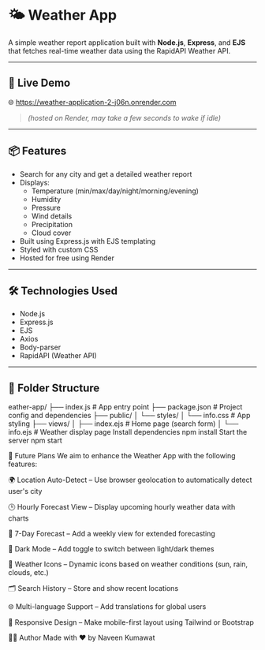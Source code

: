 # 🌤️ Weather App

A simple weather report application built with **Node.js**, **Express**, and **EJS** that fetches real-time weather data using the RapidAPI Weather API.


---

## 🚀 Live Demo

🌐 https://weather-application-2-j06n.onrender.com
> _(hosted on Render, may take a few seconds to wake if idle)_

---

## 📦 Features

- Search for any city and get a detailed weather report
- Displays:
  - Temperature (min/max/day/night/morning/evening)
  - Humidity
  - Pressure
  - Wind details
  - Precipitation
  - Cloud cover
- Built using Express.js with EJS templating
- Styled with custom CSS
- Hosted for free using Render

---

## 🛠️ Technologies Used

- Node.js
- Express.js
- EJS
- Axios
- Body-parser
- RapidAPI (Weather API)

---

## 📂 Folder Structure
eather-app/
├── index.js # App entry point
├── package.json # Project config and dependencies
├── public/
│ └── styles/
│ └── info.css # App styling
├── views/
│ ├── index.ejs # Home page (search form)
│ └── info.ejs # Weather display page
Install dependencies
npm install
Start the server
npm start

🔮 Future Plans
We aim to enhance the Weather App with the following features:

🌍 Location Auto-Detect – Use browser geolocation to automatically detect user's city

🕒 Hourly Forecast View – Display upcoming hourly weather data with charts

📅 7-Day Forecast – Add a weekly view for extended forecasting

🌙 Dark Mode – Add toggle to switch between light/dark themes

🧭 Weather Icons – Dynamic icons based on weather conditions (sun, rain, clouds, etc.)

🗂️ Search History – Store and show recent locations

🌐 Multi-language Support – Add translations for global users

📱 Responsive Design – Make mobile-first layout using Tailwind or Bootstrap

👨‍💻 Author
Made with ❤️ by Naveen Kumawat


